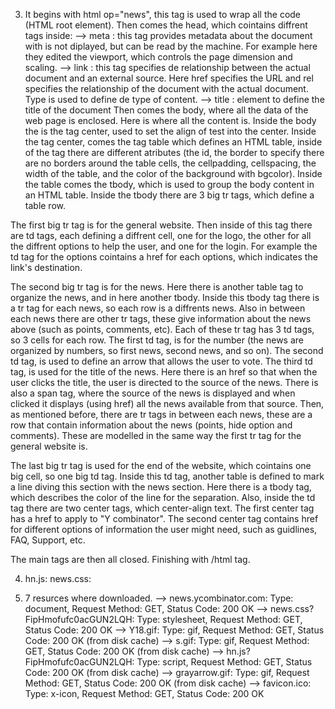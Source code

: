 3) It begins with html op="news", this tag is used to wrap all the code (HTML root element).
Then comes the head, which cointains diffrent tags inside:
 --> meta : this tag provides metadata about the document with is not diplayed, but can be read by the machine. For example here they edited the viewport, which controls the page dimension and scaling.
 --> link : this tag specifies de relationship between the actual document and an external source. Here href specifies the URL and rel specifies the relationship of the document with the actual document. Type is used to define de type of content. 
 --> title : element to define the title of the document
Then comes the body, where all the data of the web page is enclosed. Here is where all the content is.
Inside the body the is the tag center, used to set the align of test into the center.
Inside the tag center, comes the tag table which defines an HTML table, inside of the tag there are different atributes (the id, the border to specify there are no borders around the table cells, the cellpadding, cellspacing, the width of the table, and the color of the background with bgcolor).
Inside the table comes the tbody, which is used to group the body content in an HTML table.
Inside the tbody there are 3 big tr tags, which define a table row.

The first big tr tag is for the general website. Then inside of this tag there are td tags, each defining a diffrent cell, one for the logo, the other for all the diffrent options to help the user, and one for the login.
For example the td tag for the options cointains a href for each options, which indicates the link's destination. 

The second big tr tag is for the news. Here there is another table tag to organize the news, and in here another tbody.
Inside this tbody tag there is a tr tag for each news, so each row is a diffrents news. Also in between each news there are other tr tags, these give information about the news above (such as points, comments, etc).
Each of these tr tag has 3 td tags, so 3 cells for each row.
The first td tag, is for the number (the news are organized by numbers, so first news, second news, and so on).
The second td tag, is used to define an arrow that allows the user to vote.
The third td tag, is used for the title of the news. Here there is an href so that when the user clicks the title, the user is directed to the source of the news. There is also a span tag, where the source of the news is displayed and when clicked it displays (using href) all the news available from that source.
Then, as mentioned before, there are tr tags in between each news, these are a row that contain information about the news (points, hide option and comments). These are modelled in the same way the first tr tag for the general website is.

The last big tr tag is used for the end of the website, which cointains one big cell, so one big td tag.
Inside this td tag, another table is defined to mark a line diving this section with the news section. Here there is a tbody tag, which describes the color of the line for the separation.
Also, inside the td tag there are two center tags, which center-align text.
The first center tag has a href to apply to "Y combinator".
The second center tag contains href for different options of information the user might need, such as guidlines, FAQ, Support, etc.

The main tags are then all closed. Finishing with /html tag.

4) hn.js:
news.css:

5) 7 resurces where downloaded.
 	--> news.ycombinator.com: Type: document, Request Method: GET, Status Code: 200 OK
	--> news.css?FipHmofufc0acGUN2LQH: Type: stylesheet, Request Method: GET, Status Code: 200 OK
	--> Y18.gif: Type: gif, Request Method: GET, Status Code: 200 OK (from disk cache)
	--> s.gif: Type: gif, Request Method: GET, Status Code: 200 OK (from disk cache)
	--> hn.js?FipHmofufc0acGUN2LQH: Type: script, Request Method: GET, Status Code: 200 OK (from disk cache)
	--> grayarrow.gif: Type: gif, Request Method: GET, Status Code: 200 OK (from disk cache)
	--> favicon.ico: Type: x-icon, Request Method: GET, Status Code: 200 OK 



